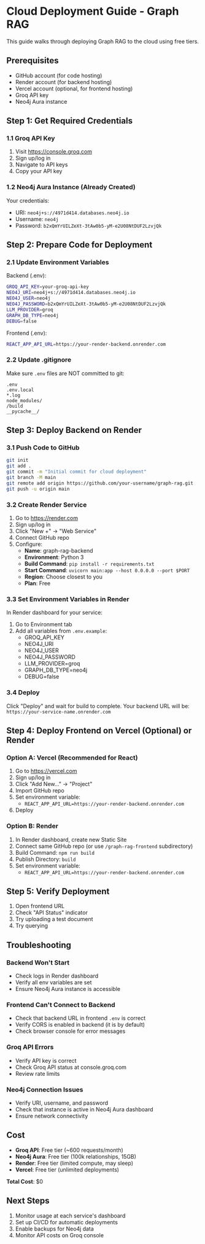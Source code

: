 # Cloud Deployment Guide - Graph RAG

This guide walks through deploying Graph RAG to the cloud using free tiers.

## Prerequisites

- GitHub account (for code hosting)
- Render account (for backend hosting)
- Vercel account (optional, for frontend hosting)
- Groq API key
- Neo4j Aura instance

## Step 1: Get Required Credentials

### 1.1 Groq API Key
1. Visit https://console.groq.com
2. Sign up/log in
3. Navigate to API keys
4. Copy your API key

### 1.2 Neo4j Aura Instance (Already Created)
Your credentials:
- URI: `neo4j+s://4971d414.databases.neo4j.io`
- Username: `neo4j`
- Password: `b2xQmYrUILZeXt-3tAw0b5-yM-e2U08NtDUF2LzvjQk`

## Step 2: Prepare Code for Deployment

### 2.1 Update Environment Variables

Backend (.env):
```bash
GROQ_API_KEY=your-groq-api-key
NEO4J_URI=neo4j+s://4971d414.databases.neo4j.io
NEO4J_USER=neo4j
NEO4J_PASSWORD=b2xQmYrUILZeXt-3tAw0b5-yM-e2U08NtDUF2LzvjQk
LLM_PROVIDER=groq
GRAPH_DB_TYPE=neo4j
DEBUG=false
```

Frontend (.env):
```bash
REACT_APP_API_URL=https://your-render-backend.onrender.com
```

### 2.2 Update .gitignore

Make sure `.env` files are NOT committed to git:
```
.env
.env.local
*.log
node_modules/
/build
__pycache__/
```

## Step 3: Deploy Backend on Render

### 3.1 Push Code to GitHub
```bash
git init
git add .
git commit -m "Initial commit for cloud deployment"
git branch -M main
git remote add origin https://github.com/your-username/graph-rag.git
git push -u origin main
```

### 3.2 Create Render Service

1. Go to https://render.com
2. Sign up/log in
3. Click "New +" → "Web Service"
4. Connect GitHub repo
5. Configure:
   - **Name**: graph-rag-backend
   - **Environment**: Python 3
   - **Build Command**: `pip install -r requirements.txt`
   - **Start Command**: `uvicorn main:app --host 0.0.0.0 --port $PORT`
   - **Region**: Choose closest to you
   - **Plan**: Free

### 3.3 Set Environment Variables in Render

In Render dashboard for your service:
1. Go to Environment tab
2. Add all variables from `.env.example`:
   - GROQ_API_KEY
   - NEO4J_URI
   - NEO4J_USER
   - NEO4J_PASSWORD
   - LLM_PROVIDER=groq
   - GRAPH_DB_TYPE=neo4j
   - DEBUG=false

### 3.4 Deploy

Click "Deploy" and wait for build to complete. Your backend URL will be:
`https://your-service-name.onrender.com`

## Step 4: Deploy Frontend on Vercel (Optional) or Render

### Option A: Vercel (Recommended for React)

1. Go to https://vercel.com
2. Sign up/log in
3. Click "Add New..." → "Project"
4. Import GitHub repo
5. Set environment variable:
   - `REACT_APP_API_URL=https://your-render-backend.onrender.com`
6. Deploy

### Option B: Render

1. In Render dashboard, create new Static Site
2. Connect same GitHub repo (or use `/graph-rag-frontend` subdirectory)
3. Build Command: `npm run build`
4. Publish Directory: `build`
5. Set environment variable:
   - `REACT_APP_API_URL=https://your-render-backend.onrender.com`

## Step 5: Verify Deployment

1. Open frontend URL
2. Check "API Status" indicator
3. Try uploading a test document
4. Try querying

## Troubleshooting

### Backend Won't Start
- Check logs in Render dashboard
- Verify all env variables are set
- Ensure Neo4j Aura instance is accessible

### Frontend Can't Connect to Backend
- Check that backend URL in frontend `.env` is correct
- Verify CORS is enabled in backend (it is by default)
- Check browser console for error messages

### Groq API Errors
- Verify API key is correct
- Check Groq API status at console.groq.com
- Review rate limits

### Neo4j Connection Issues
- Verify URI, username, and password
- Check that instance is active in Neo4j Aura dashboard
- Ensure network connectivity

## Cost

- **Groq API**: Free tier (~600 requests/month)
- **Neo4j Aura**: Free tier (100k relationships, 15GB)
- **Render**: Free tier (limited compute, may sleep)
- **Vercel**: Free tier (unlimited deployments)

**Total Cost**: $0

## Next Steps

1. Monitor usage at each service's dashboard
2. Set up CI/CD for automatic deployments
3. Enable backups for Neo4j data
4. Monitor API costs on Groq console
